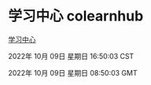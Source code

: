 # 学习中心 colearnhub
[学习中心](http://27.19.33.125:56308/colearnhub/)

2022年 10月 09日 星期日 16:50:03 CST

2022年 10月 09日 星期日 08:50:03 GMT
